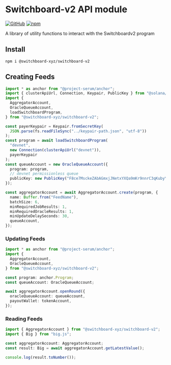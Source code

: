 # Switchboard-v2 API module

<!--- https://badgen.net/npm/v/@switchboard-xyz/switchboardv2-cli --->

<!---  [![GitHub last commit](https://img.shields.io/github/last-commit/switchboard-xyz/switchboardv2-cli)](https://github.com/switchboard-xyz/switchboardv2-cli/commit/) --->

[![GitHub](https://img.shields.io/badge/--181717?logo=github&logoColor=ffffff)](https://github.com/switchboard-xyz/switchboard-v2/tree/main/libraries/ts) [![npm](https://img.shields.io/npm/v/@switchboard-xyz/switchboard-v2)](https://www.npmjs.com/package/@switchboard-xyz/switchboard-v2)

A library of utility functions to interact with the Switchboardv2 program

## Install

```
npm i @switchboard-xyz/switchboard-v2
```

## Creating Feeds

```ts
import * as anchor from "@project-serum/anchor";
import { clusterApiUrl, Connection, Keypair, PublicKey } from "@solana/web3.js";
import {
  AggregatorAccount,
  OracleQueueAccount,
  loadSwitchboardProgram,
} from "@switchboard-xyz/switchboard-v2";

const payerKeypair = Keypair.fromSecretKey(
  JSON.parse(fs.readFileSync("../keypair-path.json", "utf-8"))
);
const program = await loadSwitchboardProgram(
  "devnet",
  new Connection(clusterApiUrl("devnet")),
  payerKeypair
);
const queueAccount = new OracleQueueAccount({
  program: program,
  // devnet permissionless queue
  publicKey: new PublicKey("F8ce7MsckeZAbAGmxjJNetxYXQa9mKr9nnrC3qKubyYy"),
});

const aggregatorAccount = await AggregatorAccount.create(program, {
  name: Buffer.from("FeedName"),
  batchSize: 6,
  minRequiredJobResults: 1,
  minRequiredOracleResults: 1,
  minUpdateDelaySeconds: 30,
  queueAccount,
});
```

### Updating Feeds

```ts
import * as anchor from "@project-serum/anchor";
import {
  AggregatorAccount,
  OracleQueueAccount,
} from "@switchboard-xyz/switchboard-v2";

const program: anchor.Program;
const queueAccount: OracleQueueAccount;

await aggregatorAccount.openRound({
  oracleQueueAccount: queueAccount,
  payoutWallet: tokenAccount,
});
```

### Reading Feeds

```ts
import { AggregatorAccount } from "@switchboard-xyz/switchboard-v2";
import { Big } from "big.js";

const aggregatorAccount: AggregatorAccount;
const result: Big = await aggregatorAccount.getLatestValue();

console.log(result.toNumber());
```
